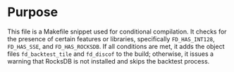 # Purpose
This file is a Makefile snippet used for conditional compilation. It checks for the presence of certain features or libraries, specifically `FD_HAS_INT128`, `FD_HAS_SSE`, and `FD_HAS_ROCKSDB`. If all conditions are met, it adds the object files `fd_backtest_tile` and `fd_discof` to the build; otherwise, it issues a warning that RocksDB is not installed and skips the backtest process.
